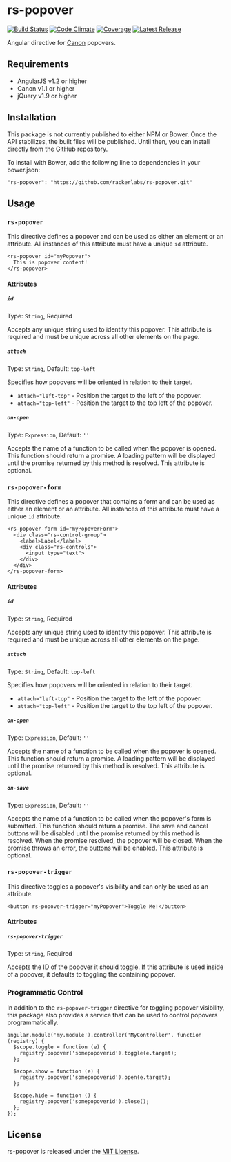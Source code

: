 # rs-popover

[![Build Status](http://img.shields.io/travis/rackerlabs/rs-popover/master.svg)](https://travis-ci.org/rackerlabs/rs-popover)
[![Code Climate](http://img.shields.io/codeclimate/github/rackerlabs/rs-popover.svg)](https://codeclimate.com/github/rackerlabs/rs-popover)
[![Coverage](http://img.shields.io/codeclimate/coverage/github/rackerlabs/rs-popover.svg)](https://codeclimate.com/github/rackerlabs/rs-popover)
[![Latest Release](http://img.shields.io/github/tag/rackerlabs/rs-popover.svg)](https://github.com/rackerlabs/rs-popover/tree/v0.1.2)

Angular directive for [Canon](http://rackerlabs.github.io/canon) popovers.

## Requirements

- AngularJS v1.2 or higher
- Canon v1.1 or higher
- jQuery v1.9 or higher

## Installation

This package is not currently published to either NPM or Bower. Once the API
stabilizes, the built files will be published. Until then, you can install 
directly from the GitHub repository.

To install with Bower, add the following line to dependencies in your bower.json:

```
"rs-popover": "https://github.com/rackerlabs/rs-popover.git"
```

## Usage

### `rs-popover`

This directive defines a popover and can be used as either an element or an
attribute. All instances of this attribute must have a unique `id` attribute.

```
<rs-popover id="myPopover">
  This is popover content!
</rs-popover>
```

#### Attributes

##### `id`

Type: `String`, Required

Accepts any unique string used to identity this popover. This attribute is 
required and must be unique across all other elements on the page.

##### `attach`

Type: `String`, Default: `top-left`

Specifies how popovers will be oriented in relation to their target.

- `attach="left-top"` - Position the target to the left of the popover.
- `attach="top-left"` - Position the target to the top left of the popover.

##### `on-open`

Type: `Expression`, Default: `''`

Accepts the name of a function to be called when the popover is opened. This 
function should return a promise. A loading pattern will be displayed until the
promise returned by this method is resolved. This attribute is optional.

### `rs-popover-form`

This directive defines a popover that contains a form and can be used as either 
an element or an attribute. All instances of this attribute must have a unique 
`id` attribute.

```
<rs-popover-form id="myPopoverForm">
  <div class="rs-control-group">
    <label>Label</label>
    <div class="rs-controls">
      <input type="text">
    </div>
  </div>
</rs-popover-form>
```

#### Attributes

##### `id`

Type: `String`, Required

Accepts any unique string used to identity this popover. This attribute is 
required and must be unique across all other elements on the page.

##### `attach`

Type: `String`, Default: `top-left`

Specifies how popovers will be oriented in relation to their target.

- `attach="left-top"` - Position the target to the left of the popover.
- `attach="top-left"` - Position the target to the top left of the popover.

##### `on-open`

Type: `Expression`, Default: `''`

Accepts the name of a function to be called when the popover is opened. This 
function should return a promise. A loading pattern will be displayed until the
promise returned by this method is resolved. This attribute is optional.

##### `on-save`

Type: `Expression`, Default: `''`

Accepts the name of a function to be called when the popover's form is 
submitted. This function should return a promise. The save and cancel buttons
will be disabled until the promise returned by this method is resolved. When the
promise resolved, the popover will be closed. When the promise throws an error, 
the buttons will be enabled. This attribute is optional.

### `rs-popover-trigger`

This directive toggles a popover's visibility and can only be used as an 
attribute.

```
<button rs-popover-trigger="myPopover">Toggle Me!</button>
```

#### Attributes

##### `rs-popover-trigger`

Type: `String`, Required

Accepts the ID of the popover it should toggle. If this attribute is used inside
of a popover, it defaults to toggling the containing popover.

### Programmatic Control

In addition to the `rs-popover-trigger` directive for toggling popover 
visibility, this package also provides a service that can be used to control 
popovers programmatically.

```
angular.module('my.module').controller('MyController', function (registry) {
  $scope.toggle = function (e) {
    registry.popover('somepopoverid').toggle(e.target);
  };

  $scope.show = function (e) {
    registry.popover('somepopoverid').open(e.target);
  };

  $scope.hide = function () {
    registry.popover('somepopoverid').close();
  };
});
```

## License

rs-popover is released under the [MIT License](LICENSE).

